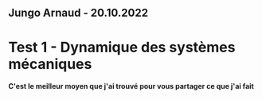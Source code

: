 ## Jungo Arnaud - 20.10.2022

# Test 1 - Dynamique des systèmes mécaniques

#### C'est le meilleur moyen que j'ai trouvé pour vous partager ce que j'ai fait
